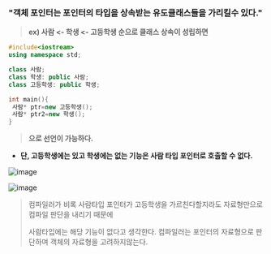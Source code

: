 ### "객체 포인터는 포인터의 타입을 상속받는 유도클래스들을 가리킬수 있다."

> **ex) 사람 <- 학생 <- 고등학생 순으로 클래스 상속이 성립하면**
> 
 ```C++ 
 #include<iostream>
 using namespace std;
 
 class 사람;
 class 학생: public 사람;
 class 고등학생: public 학생;
 
 int main(){
  사람* ptr=new 고등학생();
  사람* ptr2=new 학생();
 }
 ```
> 
> **으로 선언이 가능하다.**

- **단, 고등학생에는 있고 학생에는 없는 기능은 사람 타입 포인터로 호출할 수 없다.**

![image](https://user-images.githubusercontent.com/80379900/113997462-213a1080-9893-11eb-9304-0e84e289e6c0.png)

![image](https://user-images.githubusercontent.com/80379900/113997491-29924b80-9893-11eb-830b-f01d23b3b892.png)

> 컴파일러가 비록 사람타입 포인터가 고등학생을 가르친다할지라도 자료형만으로 컴파일 판단을 내리기 때문에
> 
> 사람타입에는 해당 기능이 없다고 생각한다. 컴파일러는 포인터의 자료형으로 판단하며 객체의 자료형을 고려하지않는다.
